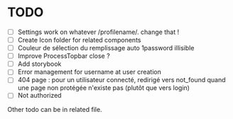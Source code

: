 # TODO

- [ ] Settings work on whatever /profilename/. change that !
- [ ] Create Icon folder for related components
- [ ] Couleur de sélection du remplissage auto 1password illisible
- [ ] Improve ProcessTopbar close ?
- [ ] Add storybook
- [ ] Error management for username at user creation
- [ ] 404 page : pour un utilisateur connecté, redirigé vers not_found quand une page non protégée n'existe pas (plutôt que vers login)
- [ ] Not authorized

Other todo can be in related file.
